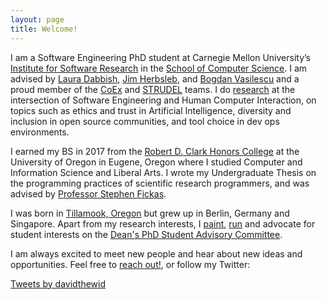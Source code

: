 ```yaml
---
layout: page
title: Welcome!
---
```


I am a Software Engineering PhD student at Carnegie Mellon University’s [Institute for Software Research](http://isri.cmu.edu/index.html) in the [School of Computer Science](https://www.cs.cmu.edu). I am advised by [Laura Dabbish](http://www.lauradabbish.com), [Jim Herbsleb](https://www.isri.cmu.edu/people/core-faculty/herbsleb-james.html), and [Bogdan Vasilescu](https://bvasiles.github.io) and a proud member of the [CoEx](http://coexlab.com) and [STRUDEL](https://cmustrudel.github.io) teams. I do [research](/research) at the intersection of Software Engineering and Human Computer Interaction, on topics such as ethics and trust in Artificial Intelligence, diversity and inclusion in open source communities, and tool choice in dev ops environments.

I earned my BS in 2017 from the [Robert D. Clark Honors College](http://honors.uoregon.edu) at the University of Oregon in Eugene, Oregon where I studied Computer and Information Science and Liberal Arts. I wrote my Undergraduate Thesis on the programming practices of scientific research programmers, and was advised by [Professor Stephen Fickas](http://ix.cs.uoregon.edu/~fickas/new_home/).

I was born in [Tillamook, Oregon](https://en.wikipedia.org/wiki/Tillamook,_Oregon) but grew up in Berlin, Germany and Singapore. Apart from my research interests, I  [paint](https://www.instagram.com/davidthewid/), [run](https://www.strava.com/athletes/25775072) and advocate for student interests on the [Dean's PhD Student Advisory Committee](https://scs-phd-deans-committee.github.io).

I am always excited to meet new people and hear about new ideas and opportunities. Feel free to [reach out!](/contact), or follow my Twitter:

<div class="feeds clearfix">
  <div class="feed-container">
      <a class="twitter-timeline" href="https://twitter.com/davidthewid" data-tweet-limit="2">Tweets by davidthewid</a> <script async src="//platform.twitter.com/widgets.js" charset="utf-8"></script>
      <!-- <a class="twitter-timeline"
        href="https://twitter.com/DavidTheWid">
      Tweets by @DavidTheWid
      </a> -->
    </div>  
</div>

<script>window.twttr = (function(d, s, id) {
  var js, fjs = d.getElementsByTagName(s)[0],
    t = window.twttr || {};
  if (d.getElementById(id)) return t;
  js = d.createElement(s);
  js.id = id;
  js.src = "https://platform.twitter.com/widgets.js";
  fjs.parentNode.insertBefore(js, fjs);

  t._e = [];
  t.ready = function(f) {
    t._e.push(f);
  };

  return t;
}(document, "script", "twitter-wjs"));</script>
